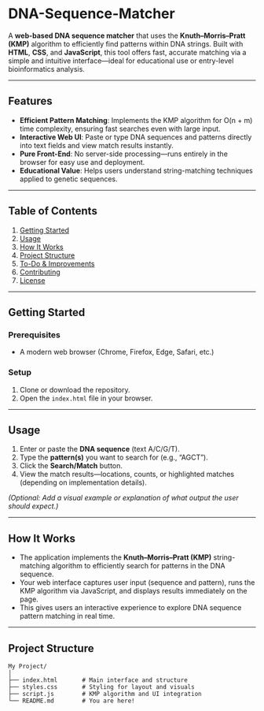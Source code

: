 # DNA-Sequence-Matcher

A **web-based DNA sequence matcher** that uses the **Knuth–Morris–Pratt (KMP)** algorithm to efficiently find patterns within DNA strings. Built with **HTML**, **CSS**, and **JavaScript**, this tool offers fast, accurate matching via a simple and intuitive interface—ideal for educational use or entry-level bioinformatics analysis.



---

##  Features

- **Efficient Pattern Matching**: Implements the KMP algorithm for O(n + m) time complexity, ensuring fast searches even with large input.
- **Interactive Web UI**: Paste or type DNA sequences and patterns directly into text fields and view match results instantly.
- **Pure Front-End**: No server-side processing—runs entirely in the browser for easy use and deployment.
- **Educational Value**: Helps users understand string-matching techniques applied to genetic sequences.

---

##  Table of Contents

1. [Getting Started](#getting-started)  
2. [Usage](#usage)  
3. [How It Works](#how-it-works)  
4. [Project Structure](#project-structure)  
5. [To-Do & Improvements](#to-do--improvements)  
6. [Contributing](#contributing)  
7. [License](#license)

---

##  Getting Started

### Prerequisites

- A modern web browser (Chrome, Firefox, Edge, Safari, etc.)

### Setup

1. Clone or download the repository.
2. Open the `index.html` file in your browser.

---

##  Usage

1. Enter or paste the **DNA sequence** (text A/C/G/T).
2. Type the **pattern(s)** you want to search for (e.g., “AGCT”).
3. Click the **Search/Match** button.
4. View the match results—locations, counts, or highlighted matches (depending on implementation details).

*(Optional: Add a visual example or explanation of what output the user should expect.)*

---

##  How It Works

- The application implements the **Knuth–Morris–Pratt (KMP)** string-matching algorithm to efficiently search for patterns in the DNA sequence.
- Your web interface captures user input (sequence and pattern), runs the KMP algorithm via JavaScript, and displays results immediately on the page.
- This gives users an interactive experience to explore DNA sequence pattern matching in real time.

---

##  Project Structure

```text
My Project/
│
├── index.html       # Main interface and structure
├── styles.css       # Styling for layout and visuals
├── script.js        # KMP algorithm and UI integration
└── README.md        # You are here!


